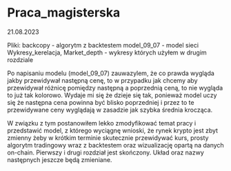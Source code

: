 # Praca_magisterska

21.08.2023

Pliki: 
backcopy - algorytm z backtestem
model_09_07 - model sieci
Wykresy_kerelacja, Market_depth - wykresy których użyłem w drugim rozdziale

Po napisaniu modelu (model_09_07) zauwazylem, że co prawda wygląda jakby przewidywał następną cenę, to w przypadku jak chcemy aby przewidywał różnicę 
pomiędzy następną a poprzednią ceną, to nie wygląda to już tak kolorowo. Wydaje mi się że dzieje się tak, ponieważ model uczy się że następna cena powinna być blisko
poprzedniej i przez to te przewidywane ceny wyglądają w zasadzie jak szybka średnia krocząca.

W związku z tym postanowiłem lekko zmodyfikować temat pracy i przedstawić model, z którego wyciągnę wnioski, że rynek krypto jest zbyt zmienny żeby w krótkim terminie 
skutecznie przewidywać kurs, prosty algorytm tradingowy wraz z backtestem oraz wizualizację opartą na danych on-chain. Pierwszy i drugi rozdział jest skończony.
Układ oraz nazwy następnych jeszcze będą zmieniane.  
